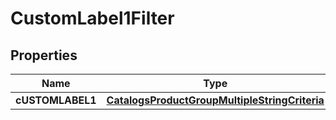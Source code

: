 

# CustomLabel1Filter

## Properties

Name | Type | Description | Notes
------------ | ------------- | ------------- | -------------
**cUSTOMLABEL1** | [**CatalogsProductGroupMultipleStringCriteria**](.md) |  | 




